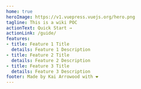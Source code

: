 ```yaml
---
home: true
heroImage: https://v1.vuepress.vuejs.org/hero.png
tagline: This is a wiki POC
actionText: Quick Start →
actionLink: /guide/
features:
- title: Feature 1 Title
  details: Feature 1 Description
- title: Feature 2 Title
  details: Feature 2 Description
- title: Feature 3 Title
  details: Feature 3 Description
footer: Made by Kai Arrowood with ❤️
---
```

